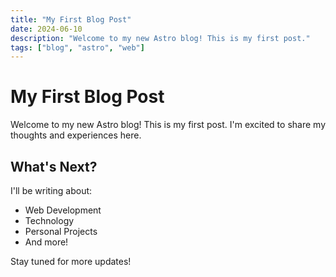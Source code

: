 ```yaml
---
title: "My First Blog Post"
date: 2024-06-10
description: "Welcome to my new Astro blog! This is my first post."
tags: ["blog", "astro", "web"]
---
```


# My First Blog Post

Welcome to my new Astro blog! This is my first post. I'm excited to share my thoughts and experiences here.

## What's Next?

I'll be writing about:
- Web Development
- Technology
- Personal Projects
- And more!

Stay tuned for more updates! 